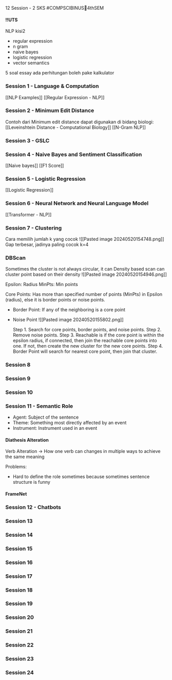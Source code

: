12 Session - 2 SKS
#COMPSCIBINUS🏫4thSEM 


#### !!UTS
NLP kisi2
- regular expression
- n gram
- naive bayes
- logistic regression
- vector semantics

5 soal essay ada perhitungan
boleh pake kalkulator
### Session 1 - Language & Computation
[[NLP Examples]]
[[Regular Expression - NLP]]

### Session 2 - Minimum Edit Distance
Contoh dari Minimum edit distance dapat digunakan di bidang biologi:
[[Leveinshtein Distance - Computational Biology]]
[[N-Gram NLP]]

### Session 3 - GSLC
### Session 4 - Naive Bayes and Sentiment Classification
[[Naive bayes]]
[[F1 Score]]


### Session 5 - Logistic Regression
[[Logistic Regression]]


### Session 6 - Neural Network and Neural Language Model
[[Transformer - NLP]]

### Session 7 - Clustering
Cara memilih jumlah k yang cocok
![[Pasted image 20240520154748.png]]
Gap terbesar, jadinya paling cocok k=4

### DBScan 
Sometimes the cluster is not always circular, it can
Density based scan can cluster point based on their density
![[Pasted image 20240520154946.png]]

Epsilon: Radius
MinPts: Min points

Core Points: Has more than specified number of points (MinPts) in Epsilon (radius), else it is border points or noise points.
- Border Point: If any of the neighboring is a core point
- Noise Point
![[Pasted image 20240520155802.png]]

	Step 1. Search for core points, border points, and noise points.
	Step 2. Remove noise points.
	Step 3. Reachable is if the core point is within the epsilon radius, if connected, then join the reachable core points into one. If not, then create the new cluster for the new core points.
	Step 4. Border Point will search for nearest core point, then join that cluster.

### Session 8
### Session 9
### Session 10
### Session 11 - Semantic Role

- Agent: Subject of the sentence
- Theme: Something most directly affected by an event
- Instrument: Instrument used in an event

#### Diathesis Alteration
Verb Alteration -> How one verb can changes in multiple ways to achieve the same meaning

Problems: 
- Hard to define the role sometimes because sometimes sentence structure is funny


#### FrameNet


### Session 12 - Chatbots


### Session 13
### Session 14
### Session 15
### Session 16
### Session 17
### Session 18
### Session 19
### Session 20
### Session 21
### Session 22
### Session 23
### Session 24
